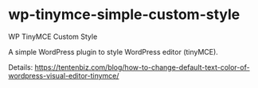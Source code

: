 # wp-tinymce-simple-custom-style

WP TinyMCE Custom Style

A simple WordPress plugin to style WordPress editor (tinyMCE).

Details: https://tentenbiz.com/blog/how-to-change-default-text-color-of-wordpress-visual-editor-tinymce/
